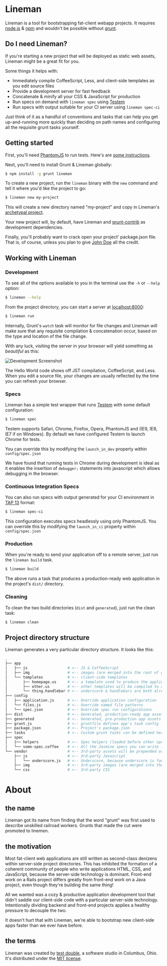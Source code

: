 # Lineman

Lineman is a tool for bootstrapping fat-client webapp projects. It requires [node.js](http://nodejs.org) & [npm](http://npmjs.org) and wouldn't be possible without [grunt](https://github.com/cowboy/grunt).

## Do I need Lineman?

If you're starting a new project that will be deployed as static web assets, Lineman might be a great fit for you.

Some things it helps with:

* Immediately compile CoffeeScript, Less, and client-side templates as you edit source files
* Provide a development server for fast feedback
* Concatenate & minify all your CSS & JavaScript for production
* Run specs on demand with `lineman spec` using [Testem](https://github.com/airportyh/testem)
* Run specs with output suitable for your CI server using `lineman spec-ci`

Just think of it as a handful of conventions and tasks that can help you get up-and-running more quickly than deciding on path names and configuring all the requisite grunt tasks yourself.

## Getting started

First, you'll need [PhantomJS](http://phantomjs.org) to run tests. Here's are [some instructions](https://github.com/cowboy/grunt/blob/master/docs/faq.md#why-does-grunt-complain-that-phantomjs-isnt-installed).

Next, you'll need to install Grunt & Lineman globally:

``` bash
$ npm install -g grunt lineman
```

To create a new project, run the `lineman` binary with the `new` command and tell it where you'd like the project to go:

``` bash
$ lineman new my-project
```

This will create a new directory named "my-project" and copy in Lineman's [archetypal project](https://github.com/testdouble/lineman/tree/master/archetype).

Your new project will, by default, have Lineman and [grunt-contrib](https://github.com/gruntjs/grunt-contrib) as development dependencies.

Finally, you'll probably want to crack open your project' package.json file. That is, of course, unless you plan to give [John Doe](https://github.com/testdouble/lineman/blob/master/archetype/package.json) all the credit.

## Working with Lineman

### Development

To see all of the options available to you in the terminal use the `-h` or `--help` option:

``` bash
$ lineman --help
```

From the project directory, you can start a server at [localhost:8000](http://localhost:8000):

``` bash
$ lineman run
```

Internally, Grunt's `watch` task will monitor for file changes and Lineman will make sure that any requisite compilation & concatenation occur, based on the type and location of the file change.

With any luck, visiting the server in your browser will yield something as *beautiful* as this:

![Development Screenshot](http://i.minus.com/i1vI8cdB0tRPK.png)

The Hello World code shows off JST compilation, CoffeeScript, and Less. When you edit a source file, your changes are usually reflected by the time you can refresh your browser.

### Specs

Lineman has a simple test wrapper that runs [Testem](https://github.com/airportyh/testem) with some default configuration:

``` bash
$ lineman spec
```

Testem supports Safari, Chrome, Firefox, Opera, PhantomJS and (IE9, IE8, IE7 if on Windows). By default we have configured Testem to launch Chrome for tests. 

You can override this by modifying the `launch_in_dev` property within `config/spec.json`

We have found that running tests in Chrome during development is ideal as it enables the insertion of `debugger;` statements into javascript which allows debugging in the browser.

### Continuous Integration Specs

You can also run specs with output generated for your CI environment in [TAP 13](http://en.wikipedia.org/wiki/Test_Anything_Protocol) format:

``` bash
$ lineman spec-ci
```

This configuration executes specs headlessly using only PhantomJS. You can override this by modifying the `launch_in_ci` property within `config/spec.json`

### Production

When you're ready to send your application off to a remote server, just run the `lineman build` task.

``` bash
$ lineman build
```

The above runs a task that produces a production-ready web application in the project's `dist/` directory.

### Cleaning

To clean the two build directories (`dist` and `generated`), just run the clean task:

``` bash
$ lineman clean
```

## Project directory structure

Lineman generates a very particular directory structure. It looks like this:

``` bash
.
├── app
│   ├── js                  # <-- JS & CoffeeScript
│   ├── img                 # <-- images (are merged into the root of generated & dist)
│   └── templates           # <-- client-side templates
│       ├── homepage.us     # <-- a template used to produce the application's index.html
│       ├── other.us        # <-- other templates will be compiled to a window.JST object
│       └── thing.handlebar # <-- underscore & handlebars are both already set up
├── config
│   ├── application.js      # <-- Override application configuration
│   └── files.js            # <-- Override named file patterns
│   └── spec.json           # <-- Override spec run configurations
├── dist                    # <-- Generated, production-ready app assets
├── generated               # <-- Generated, pre-production app assets
├── grunt.js                # <-- gruntfile defines app's task config
├── package.json            # <-- Project's package.json
├── tasks                   # <-- Custom grunt tasks can be defined here
├── spec
│   ├── helpers             # <-- Spec helpers (loaded before other specs)
│   └── some-spec.coffee    # <-- All the Jasmine specs you can write (JS or Coffee)
└── vendor                  # <-- 3rd-party assets will be prepended or merged into the application
    ├── js                  # <-- 3rd-party Javascript
    │   └── underscore.js   # <-- Underscore, because underscore is fantastic.
    ├── img                 # <-- 3rd-party images (are merged into the root of generated & dist)
    └── css                 # <-- 3rd-party CSS

```

# About

## the name

Lineman got its name from finding that the word "grunt" was first used to describe unskilled railroad workers. Grunts that made the cut were promoted to linemen.

## the motivation

Most fat-client web applications are still written as second-class denizens within server-side project directories. This has inhibited the formation of a coherent community of people who write applications HTML, CSS, and JavaScript, because the server-side technology is dominant. Front-end work on a Rails project differs greatly from front-end work on a Java project, even though they're building the same thing!

All we wanted was a cozy & productive application development tool that didn't saddle our client-side code with a particular server-side technology. Intentionally dividing backend and front-end projects applies a healthy pressure to decouple the two.

It doesn't hurt that with Lineman, we're able to bootstrap new client-side apps faster than we ever have before.

## the terms

Lineman was created by [test double](http://testdouble.com), a software studio in Columbus, Ohio. It's distributed under the [MIT license](http://mit-license.org).